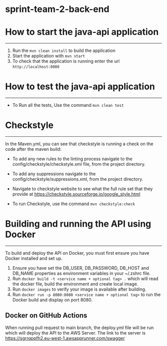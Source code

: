 # sprint-team-2-back-end

# How to start the java-api application
---

1. Run the `mvn clean install` to build the application
2. Start the application with `mvn start`
3. To check that the application is running enter the url `http://localhost:8080`

# How to test the java-api application
---

- To Run all the tests, Use the command `mvn clean test`

# Checkstyle
---
In the Maven.yml, you can see that checkstyle is running a check on the code after the maven build:

- To add any new rules to the linting process navigate to the config/checkstyle/checkstyle.xml file, from the project directory.
- To add any suppressions navigate to the config/checkstyle/suppressions.xml, from the project directory.
- Navigate to checkstyle website to see what the full rule set that they provide at https://checkstyle.sourceforge.io/google_style.html

- To run Checkstyle, use the command `mvn checkstyle:check`

# Building and running the API using Docker
---

To build and deploy the API on Docker, you must first ensure you have Docker installed and set up.

1. Ensure you have set the DB_USER, DB_PASSWORD, DB_HOST and DB_NAME properties as environment variables in your ~/.zshrc file.
2. Run `docker build -t <service name + optional tag> .` which will read the docker file, build the environment and create local image.
3. Run `docker images` to verify your image is available after building.
4. Run `docker run -p 8080:8080 <service name + optional tag>` to run the Docker build and display on port 8080.

Docker on GitHub Actions
---

When running pull request to main branch, the deploy.yml file will be run which will deploy the API to the AWS Server.
The link to the server is https://sgrrqppfh2.eu-west-1.awsapprunner.com/swagger



